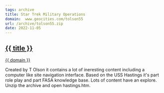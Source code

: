 ```yaml
---
tags: archive
title: Star Trek Military Operations
domain:  www.geocities.com/tolson55
url: /archive/tolson55.zip
date: 2022-11-05
---
```

## [{{ title }}]({{url}})
[{{ domain }}]({{url}})

Created by T Olson it contains a lot of ineresting content including a computer like site navigation interface. Based on the USS Hastings it's part role play and part FASA knowledge base. Lots of content have an explore. Unzip the archive and open hastings.htm.

